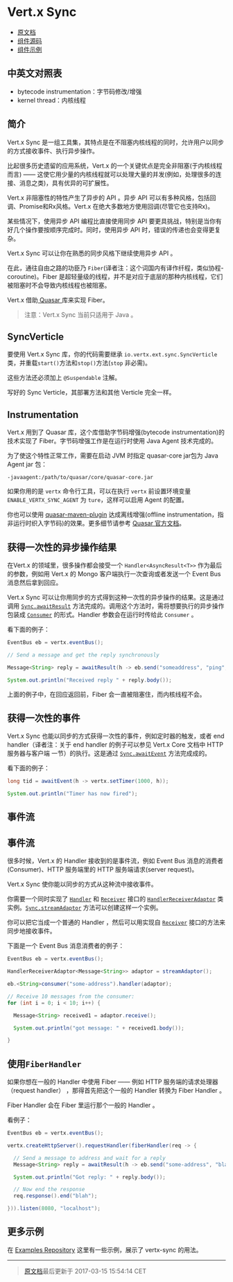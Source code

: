 # Vert.x Sync

- [原文档][1]
- [组件源码][2]
- [组件示例][3]

## 中英文对照表

* bytecode instrumentation：字节码修改/增强
* kernel thread：内核线程

##  简介

Vert.x Sync 是一组工具集，其特点是在不阻塞内核线程的同时，允许用户以同步的方式接收事件、执行异步操作。

比起很多历史遗留的应用系统，Vert.x 的一个关键优点是完全非阻塞(于内核线程而言) —— 这使它用少量的内核线程就可以处理大量的并发(例如，处理很多的连接、消息之类)，具有优异的可扩展性。

Vert.x 非阻塞性的特性产生了异步的 API 。异步 API 可以有多种风格，包括回调、Promise和Rx风格。Vert.x 在绝大多数地方使用回调(尽管它也支持Rx)。

某些情况下，使用异步 API 编程比直接使用同步 API 要更具挑战，特别是当你有好几个操作要按顺序完成时。同时，使用异步 API 时，错误的传递也会变得更复杂。

Vert.x Sync 可以让你在熟悉的同步风格下继续使用异步 API 。

在此，通往自由之路的功臣乃 `Fiber`(译者注：这个词国内有译作纤程，类似协程-coroutine)。Fiber 是超轻量级的线程，并不是对应于底层的那种内核线程，它们被阻塞时不会导致内核线程也被阻塞。

Vert.x 借助[ Quasar ](http://docs.paralleluniverse.co/quasar/)库来实现 Fiber。

> 注意：Vert.x Sync 当前只适用于 Java 。


## SyncVerticle

要使用 Vert.x Sync 库，你的代码需要继承 `io.vertx.ext.sync.SyncVerticle` 类，并重载`start()`方法和`stop()`方法(`stop` 非必需)。

这些方法还必须加上 `@Suspendable` 注解。

写好的 Sync Verticle，其部署方法和其他 Verticle 完全一样。


## Instrumentation

Vert.x 用到了 Quasar 库，这个库借助字节码增强(bytecode instrumentation)的技术实现了 Fiber。字节码增强工作是在运行时使用 Java Agent 技术完成的。

为了使这个特性正常工作，需要在启动 JVM 时指定 quasar-core jar包为 Java Agent jar 包：

```shell
-javaagent:/path/to/quasar/core/quasar-core.jar
```

如果你用的是 `vertx` 命令行工具，可以在执行 `vertx` 前设置环境变量 `ENABLE_VERTX_SYNC_AGENT` 为 `ture`，这样可以启用 Agent 的配置。

你也可以使用 [quasar-maven-plugin](https://github.com/vy/quasar-maven-plugin) 达成离线增强(offline instrumentation，指非运行时织入字节码)的效果。更多细节请参考 [Quasar 官方文档](http://docs.paralleluniverse.co/quasar/)。

## 获得一次性的异步操作结果

在Vert.x 的领域里，很多操作都会接受一个 `Handler<AsyncResult<T>>` 作为最后的参数，例如用 Vert.x 的 Mongo 客户端执行一次查询或者发送一个 Event Bus 消息然后拿到回应。

Vert.x Sync 可以让你用同步的方式得到这种一次性的异步操作的结果。这是通过调用 [`Sync.awaitResult`](http://vertx.io/docs/apidocs/io/vertx/ext/sync/Sync.html#awaitResult-java.util.function.Consumer-) 方法完成的。调用这个方法时，需将想要执行的异步操作包装成 [`Consumer`](http://vertx.io/docs/apidocs/java/util/function/Consumer.html) 的形式。Handler 参数会在运行时传给此 `Consumer` 。

看下面的例子：

```java
EventBus eb = vertx.eventBus();

// Send a message and get the reply synchronously

Message<String> reply = awaitResult(h -> eb.send("someaddress", "ping", h));

System.out.println("Received reply " + reply.body());
```

上面的例子中，在回应返回前，Fiber 会一直被阻塞住，而内核线程不会。


## 获得一次性的事件

Vert.x Sync 也能以同步的方式获得一次性的事件，例如定时器的触发，或者 end handler（译者注：关于 end handler 的例子可以参见 Vert.x Core 文档中 HTTP 服务器与客户端 一节）的执行。这是通过 [`Sync.awaitEvent`](http://vertx.io/docs/apidocs/io/vertx/ext/sync/Sync.html#awaitEvent-java.util.function.Consumer-) 方法完成成的。

看下面的例子：

```java
long tid = awaitEvent(h -> vertx.setTimer(1000, h));

System.out.println("Timer has now fired");
```

## 事件流

## 事件流
很多时候，Vert.x 的 Handler 接收到的是事件流，例如 Event Bus 消息的消费者(Consumer)、HTTP 服务端里的 HTTP 服务端请求(server request)。

Vert.x Sync 使你能以同步的方式从这种流中接收事件。

你需要一个同时实现了 [`Handler`](http://vertx.io/docs/apidocs/io/vertx/core/Handler.html) 和 [`Receiver`](http://vertx.io/docs/apidocs/io/vertx/ext/sync/Receiver.html) 接口的 [`HandlerReceiverAdaptor`](http://vertx.io/docs/apidocs/io/vertx/ext/sync/HandlerReceiverAdaptor.html) 类实例。[`Sync.streamAdaptor`](http://vertx.io/docs/apidocs/io/vertx/ext/sync/Sync.html#streamAdaptor--) 方法可以创建这样一个实例。

你可以把它当成一个普通的 Handler ，然后可以用实现自 [`Receiver`](http://vertx.io/docs/apidocs/io/vertx/ext/sync/Receiver.html) 接口的方法来同步地接收事件。

下面是一个 Event Bus 消息消费者的例子：

```java
EventBus eb = vertx.eventBus();

HandlerReceiverAdaptor<Message<String>> adaptor = streamAdaptor();

eb.<String>consumer("some-address").handler(adaptor);

// Receive 10 messages from the consumer:
for (int i = 0; i < 10; i++) {

  Message<String> received1 = adaptor.receive();

  System.out.println("got message: " + received1.body());

}
```

## 使用`FiberHandler `

如果你想在一般的 Handler 中使用 Fiber —— 例如 HTTP 服务端的请求处理器（request handler） ，那得首先把这个一般的 Handler 转换为 Fiber Handler 。

Fiber Handler 会在 Fiber 里运行那个一般的 Handler 。

看例子：

```java
EventBus eb = vertx.eventBus();

vertx.createHttpServer().requestHandler(fiberHandler(req -> {

  // Send a message to address and wait for a reply
  Message<String> reply = awaitResult(h -> eb.send("some-address", "blah", h));

  System.out.println("Got reply: " + reply.body());

  // Now end the response
  req.response().end("blah");

})).listen(8080, "localhost");
```

## 更多示例

在 [Examples Repository](https://github.com/vert-x3/vertx-examples/tree/master/sync-examples) 这里有一些示例，展示了 vertx-sync 的用法。

---

> [原文档](http://vertx.io/docs/vertx-sync/java/)最后更新于 2017-03-15 15:54:14 CET

[1]: http://vertx.io/docs/vertx-sync/java/
[2]: https://github.com/vert-x3/vertx-sync
[3]: https://github.com/vert-x3/vertx-examples/tree/master/sync-examples

